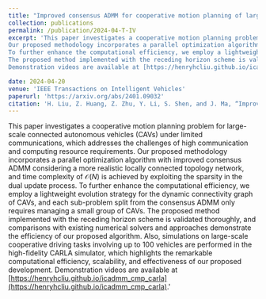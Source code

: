 ```yaml
---
title: "Improved consensus ADMM for cooperative motion planning of large-scale connected autonomous vehicles with limited communication"
collection: publications
permalink: /publication/2024-04-T-IV
excerpt: 'This paper investigates a cooperative motion planning problem for large-scale connected autonomous vehicles (CAVs) under limited communications, which addresses the challenges of high communication and computing resource requirements. 
Our proposed methodology incorporates a parallel optimization algorithm with improved consensus ADMM considering a more realistic locally connected topology network, and time complexity of $\mathcal{O}(N)$ is achieved by exploiting the sparsity in the dual update process.
To further enhance the computational efficiency, we employ a lightweight evolution strategy for the dynamic connectivity graph of CAVs, and each sub-problem split from the consensus ADMM only requires managing a small group of CAVs.
The proposed method implemented with the receding horizon scheme is validated thoroughly, and comparisons with existing numerical solvers and approaches demonstrate the efficiency of our proposed algorithm. Also, simulations on large-scale cooperative driving tasks involving up to 100 vehicles are performed in the high-fidelity  CARLA simulator, which highlights the remarkable computational efficiency, scalability, and effectiveness of our proposed development.
Demonstration videos are available at [https://henryhcliu.github.io/icadmm_cmp_carla](https://henryhcliu.github.io/icadmm_cmp_carla).'

date: 2024-04-20
venue: 'IEEE Transactions on Intelligent Vehicles'
paperurl: 'https://arxiv.org/abs/2401.09032'
citation: 'H. Liu, Z. Huang, Z. Zhu, Y. Li, S. Shen, and J. Ma, “Improved consensus ADMM for cooperative motion planning of large-scale connected autonomous vehicles with limited communication,” IEEE Transactions on Intelligent Vehicles, vol. 0, no. 0, pp. 1-16, 2024.'
---
```


This paper investigates a cooperative motion planning problem for large-scale connected autonomous vehicles (CAVs) under limited communications, which addresses the challenges of high communication and computing resource requirements. 
Our proposed methodology incorporates a parallel optimization algorithm with improved consensus ADMM considering a more realistic locally connected topology network, and time complexity of $\mathcal{O}(N)$ is achieved by exploiting the sparsity in the dual update process.
To further enhance the computational efficiency, we employ a lightweight evolution strategy for the dynamic connectivity graph of CAVs, and each sub-problem split from the consensus ADMM only requires managing a small group of CAVs.
The proposed method implemented with the receding horizon scheme is validated thoroughly, and comparisons with existing numerical solvers and approaches demonstrate the efficiency of our proposed algorithm. Also, simulations on large-scale cooperative driving tasks involving up to 100 vehicles are performed in the high-fidelity  CARLA simulator, which highlights the remarkable computational efficiency, scalability, and effectiveness of our proposed development.
Demonstration videos are available at [https://henryhcliu.github.io/icadmm_cmp_carla](https://henryhcliu.github.io/icadmm_cmp_carla).'
